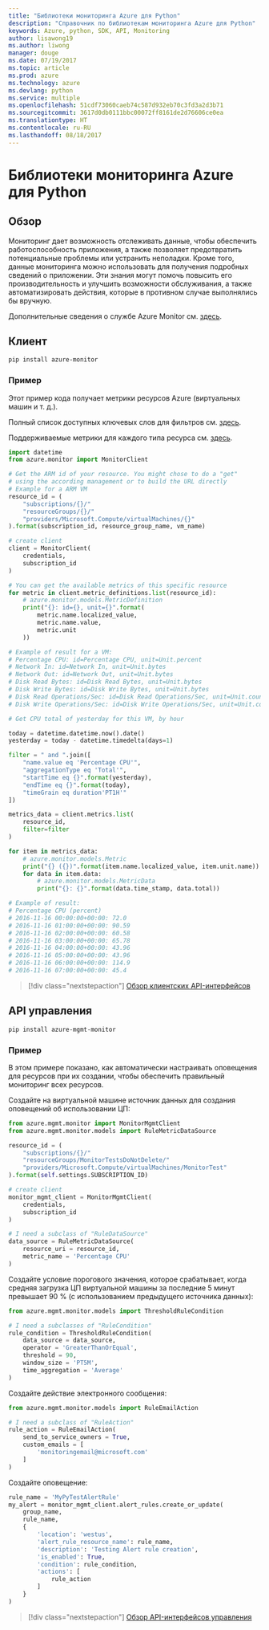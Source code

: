 ```yaml
---
title: "Библиотеки мониторинга Azure для Python"
description: "Справочник по библиотекам мониторинга Azure для Python"
keywords: Azure, python, SDK, API, Monitoring
author: lisawong19
ms.author: liwong
manager: douge
ms.date: 07/19/2017
ms.topic: article
ms.prod: azure
ms.technology: azure
ms.devlang: python
ms.service: multiple
ms.openlocfilehash: 51cdf73060caeb74c587d932eb70c3fd3a2d3b71
ms.sourcegitcommit: 3617d0db0111bbc00072ff8161de2d76606ce0ea
ms.translationtype: HT
ms.contentlocale: ru-RU
ms.lasthandoff: 08/18/2017
---
```

# <a name="azure-monitoring-libraries-for-python"></a>Библиотеки мониторинга Azure для Python

## <a name="overview"></a>Обзор 
Мониторинг дает возможность отслеживать данные, чтобы обеспечить работоспособность приложения, а также позволяет предотвратить потенциальные проблемы или устранить неполадки. Кроме того, данные мониторинга можно использовать для получения подробных сведений о приложении. Эти знания могут помочь повысить его производительность и улучшить возможности обслуживания, а также автоматизировать действия, которые в противном случае выполнялись бы вручную.

Дополнительные сведения о службе Azure Monitor см. [здесь](https://docs.microsoft.com/azure/monitoring-and-diagnostics/monitoring-overview-azure-monitor). 

## <a name="client"></a>Клиент
```bash
pip install azure-monitor
```

### <a name="example"></a>Пример
Этот пример кода получает метрики ресурсов Azure (виртуальных машин и т. д.). 

Полный список доступных ключевых слов для фильтров см. [здесь](https://msdn.microsoft.com/library/azure/mt743622.aspx).

Поддерживаемые метрики для каждого типа ресурса см. [здесь](https://docs.microsoft.com/azure/monitoring-and-diagnostics/monitoring-supported-metrics).

```python
import datetime
from azure.monitor import MonitorClient

# Get the ARM id of your resource. You might chose to do a "get"
# using the according management or to build the URL directly
# Example for a ARM VM
resource_id = (
    "subscriptions/{}/"
    "resourceGroups/{}/"
    "providers/Microsoft.Compute/virtualMachines/{}"
).format(subscription_id, resource_group_name, vm_name)

# create client
client = MonitorClient(
    credentials,
    subscription_id
)

# You can get the available metrics of this specific resource
for metric in client.metric_definitions.list(resource_id):
    # azure.monitor.models.MetricDefinition
    print("{}: id={}, unit={}".format(
        metric.name.localized_value,
        metric.name.value,
        metric.unit
    ))

# Example of result for a VM:
# Percentage CPU: id=Percentage CPU, unit=Unit.percent
# Network In: id=Network In, unit=Unit.bytes
# Network Out: id=Network Out, unit=Unit.bytes
# Disk Read Bytes: id=Disk Read Bytes, unit=Unit.bytes
# Disk Write Bytes: id=Disk Write Bytes, unit=Unit.bytes
# Disk Read Operations/Sec: id=Disk Read Operations/Sec, unit=Unit.count_per_second
# Disk Write Operations/Sec: id=Disk Write Operations/Sec, unit=Unit.count_per_second

# Get CPU total of yesterday for this VM, by hour

today = datetime.datetime.now().date()
yesterday = today - datetime.timedelta(days=1)

filter = " and ".join([
    "name.value eq 'Percentage CPU'",
    "aggregationType eq 'Total'",
    "startTime eq {}".format(yesterday),
    "endTime eq {}".format(today),
    "timeGrain eq duration'PT1H'"
])

metrics_data = client.metrics.list(
    resource_id,
    filter=filter
)

for item in metrics_data:
    # azure.monitor.models.Metric
    print("{} ({})".format(item.name.localized_value, item.unit.name))
    for data in item.data:
        # azure.monitor.models.MetricData
        print("{}: {}".format(data.time_stamp, data.total))

# Example of result:
# Percentage CPU (percent)
# 2016-11-16 00:00:00+00:00: 72.0
# 2016-11-16 01:00:00+00:00: 90.59
# 2016-11-16 02:00:00+00:00: 60.58
# 2016-11-16 03:00:00+00:00: 65.78
# 2016-11-16 04:00:00+00:00: 43.96
# 2016-11-16 05:00:00+00:00: 43.96
# 2016-11-16 06:00:00+00:00: 114.9
# 2016-11-16 07:00:00+00:00: 45.4
```
> [!div class="nextstepaction"]
> [Обзор клиентских API-интерфейсов](/python/api/overview/azure/monitoring/clientlibrary)

## <a name="mangement-api"></a>API управления
```bash
pip install azure-mgmt-monitor
```

### <a name="example"></a>Пример
В этом примере показано, как автоматически настраивать оповещения для ресурсов при их создании, чтобы обеспечить правильный мониторинг всех ресурсов.

Создайте на виртуальной машине источник данных для создания оповещений об использовании ЦП:
```python
from azure.mgmt.monitor import MonitorMgmtClient
from azure.mgmt.monitor.models import RuleMetricDataSource

resource_id = (
    "subscriptions/{}/"
    "resourceGroups/MonitorTestsDoNotDelete/"
    "providers/Microsoft.Compute/virtualMachines/MonitorTest"
).format(self.settings.SUBSCRIPTION_ID)

# create client
monitor_mgmt_client = MonitorMgmtClient(
    credentials,
    subscription_id
)

# I need a subclass of "RuleDataSource"
data_source = RuleMetricDataSource(
    resource_uri = resource_id,
    metric_name = 'Percentage CPU'
)
```
Создайте условие порогового значения, которое срабатывает, когда средняя загрузка ЦП виртуальной машины за последние 5 минут превышает 90 % (с использованием предыдущего источника данных):
```python
from azure.mgmt.monitor.models import ThresholdRuleCondition

# I need a subclasses of "RuleCondition"
rule_condition = ThresholdRuleCondition(
    data_source = data_source,
    operator = 'GreaterThanOrEqual',
    threshold = 90,
    window_size = 'PT5M',
    time_aggregation = 'Average'
)
```

Создайте действие электронного сообщения:
```python
from azure.mgmt.monitor.models import RuleEmailAction

# I need a subclass of "RuleAction"
rule_action = RuleEmailAction(
    send_to_service_owners = True,
    custom_emails = [
        'monitoringemail@microsoft.com'
    ]
)
```

Создайте оповещение:
```python
rule_name = 'MyPyTestAlertRule'
my_alert = monitor_mgmt_client.alert_rules.create_or_update(
    group_name,
    rule_name,
    {
        'location': 'westus',
        'alert_rule_resource_name': rule_name,
        'description': 'Testing Alert rule creation',
        'is_enabled': True,
        'condition': rule_condition,
        'actions': [
            rule_action
        ]
    }
)
```
> [!div class="nextstepaction"]
> [Обзор API-интерфейсов управления](/python/api/overview/azure/monitoring/managementlibrary)